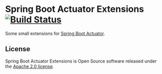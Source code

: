 # Spring Boot Actuator Extensions [![Build Status](https://travis-ci.org/innoq/spring-boot-actuator-extensions.svg?branch=master)](https://travis-ci.org/innoq/spring-boot-actuator-extensions)

Some small extensions for [Spring Boot
Actuator](https://github.com/spring-projects/spring-boot/tree/master/spring-boot-actuator).

## License

Spring Boot Actuator Extensions is Open Source software released under the
[Apache 2.0 license](http://www.apache.org/licenses/LICENSE-2.0.html).

